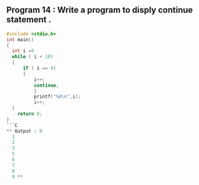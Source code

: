 ## Program 14 : Write a program to disply continue statement .
```C
#include <stdio.h>
int main()
{
  int i =0
  while ( i < 10)
  {
      if ( i == 4)
      {
          i++;
          continue;
          }
          printf("%d\n",i);
          i++;
  }
    return 0;
}
```C
** Output : 0
  1
  2
  3
  5
  6
  7
  8
  9 **
